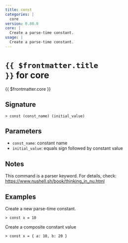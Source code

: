 ```yaml
---
title: const
categories: |
  core
version: 0.80.0
core: |
  Create a parse-time constant.
usage: |
  Create a parse-time constant.
---
```


# <code>{{ $frontmatter.title }}</code> for core

<div class='command-title'>{{ $frontmatter.core }}</div>

## Signature

```> const (const_name) (initial_value)```

## Parameters

 -  `const_name`: constant name
 -  `initial_value`: equals sign followed by constant value

## Notes
This command is a parser keyword. For details, check:
  https://www.nushell.sh/book/thinking_in_nu.html
## Examples

Create a new parse-time constant.
```shell
> const x = 10

```

Create a composite constant value
```shell
> const x = { a: 10, b: 20 }

```

